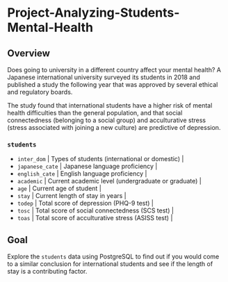 # Project-Analyzing-Students-Mental-Health

## Overview
Does going to university in a different country affect your mental health? A Japanese international university surveyed its students in 2018 and published a study the following year that was approved by several ethical and regulatory boards.

The study found that international students have a higher risk of mental health difficulties than the general population, and that social connectedness (belonging to a social group) and acculturative stress (stress associated with joining a new culture) are predictive of depression.

### `students`
 - `inter_dom`       | Types of students (international or domestic)      |
 - `japanese_cate`   | Japanese language proficiency                      |
 - `english_cate`    | English language proficiency                       |
 - `academic`        | Current academic level (undergraduate or graduate) |
 - `age`             | Current age of student                             |
 - `stay`            | Current length of stay in years                    |
 - `todep`           | Total score of depression (PHQ-9 test)             |
 - `tosc`            | Total score of social connectedness (SCS test)     |
 - `toas`            | Total score of acculturative stress (ASISS test)   |  



## Goal
Explore the `students` data using PostgreSQL to find out if you would come to a similar conclusion for international students and see if the length of stay is a contributing factor.

